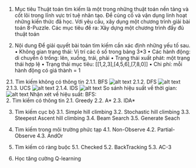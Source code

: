 1. Mục tiêu
Thuật toán tìm kiếm là một trong những thuật toán nền tảng và cốt lõi trong lĩnh vực trí tuệ nhân tạo.
Để củng cố và vận dụng linh hoạt những kiến thức đã học. Với yêu cầu, xây dụng một chương trình giải bài toán 8-Puzzle.
Các mục tiêu đề ra:
Xây dựng một chương trình đầy đủ thuật toán

2. Nội dung
Để giải quyết bài toán tìm kiếm cần xác định những yếu tố sau.
• Không gian trạng thái: Vị trí các ô số trong bảng 3*3
• Các hành động: di chuyển ô trống: lên, xuống, trái, phải
• Trạng thái xuất phát: một trạng thái hợp lệ
• Trạng thái mục tiêu: [[1,2,3],[4,5,6],[7,8,0]]
• Chi phí: mỗi hành động có giá thành = 1

2.1. Tìm kiếm không có thông tin
    2.1.1. BFS
    ![alt text](BFS.gif)
    2.1.2. DFS
    ![alt text](DFS.gif)
    2.1.3. UCS
    ![alt text](UCS.gif)
    2.1.4. IDS
    ![alt text](IDS.gif)
    So sánh hiệu suất về thời gian:
    ![alt text](image.png)
    Nhận xét về hiệu suất:
    BFS:    
2. Tìm kiếm có thông tin
    2.1. Greedy
    2.2. A*
    2.3. IDA*

3. Tìm kiếm cục bộ
    3.1. Simple hill climbing
    3.2. Stochastic hill climbing
    3.3. Steepest Ascent hill climbing
    3.4. Beam Search
    3.5. Generate Seach

4. Tìm kiếm trong môi trường phức tạp
    4.1. Non-Observe
    4.2. Partial-Observe
    4.3. AndOr

5. Tìm kiếm có ràng buộc
    5.1. Checked
    5.2. BackTracking
    5.3. AC-3
    
6. Học tăng cường Q-learning
    